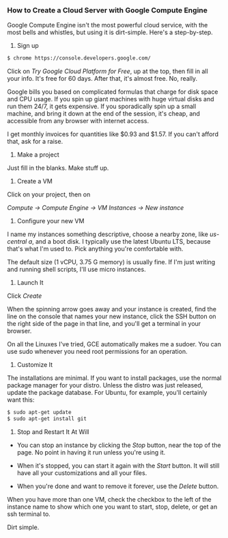 ### How to Create a Cloud Server with Google Compute Engine

Google Compute Engine isn't the most powerful cloud service, with the most bells and whistles, but using it is dirt-simple.
Here's a step-by-step.

1. Sign up

  ``` bash
  $ chrome https://console.developers.google.com/
  ```

  Click on *Try Google Cloud Platform for Free*, up at the top,
  then fill in all your info.
  It's free for 60 days. After that, it's almost free.
  No, really.

  Google bills you based on complicated formulas that charge for disk space and CPU usage.
  If you spin up giant machines with huge virtual disks and run them 24/7, it gets expensive.
  If you sporadically spin up a small machine, and bring it down at the end of the session, it's cheap, and accessible from any browser with internet access.

  I get monthly invoices for quantities like $0.93 and $1.57.
  If you can't afford that, ask for a raise.

1. Make a project

  Just fill in the blanks. Make stuff up.

1. Create a VM

  Click on your project, then on

  *Compute -> Compute Engine -> VM Instances -> New instance*

1. Configure your new VM

  I name my instances something descriptive, choose a nearby zone, like *us-central a*, and a boot disk.
  I typically use the latest Ubuntu LTS, because that's what I'm used to.
  Pick anything you're comfortable with.

  The default size (1 vCPU, 3.75 G memory) is usually fine.
  If I'm just writing and running shell scripts, I'll use micro instances.

1. Launch It

  Click *Create*

  When the spinning arrow goes away and your instance is created,
  find the line on the console that names your new instance,
  click the SSH button on the right side of the page in that line, and you'll get a terminal in your browser.

  On all the Linuxes I've tried, GCE automatically makes me a sudoer.
  You can use sudo whenever you need root permissions for an operation.

1. Customize It

  The installations are minimal. If you want to install packages, use the normal package manager for your distro.
  Unless the distro was just released, update the package database. For Ubuntu, for example, you'll certainly want this:

  ``` bash
  $ sudo apt-get update
  $ sudo apt-get install git
  ```

1. Stop and Restart It At Will

  - You can stop an instance by clicking the *Stop* button, near the top of the page. No point in having it run unless you're using it.

  - When it's stopped, you can start it again with the *Start* button. It will still have all your customizations and all your files.

  - When you're done and want to remove it forever, use the *Delete* button.

When you have more than one VM, check the checkbox to the left of the instance name to show which one you want to start, stop, delete, or get an ssh terminal to.

Dirt simple.
